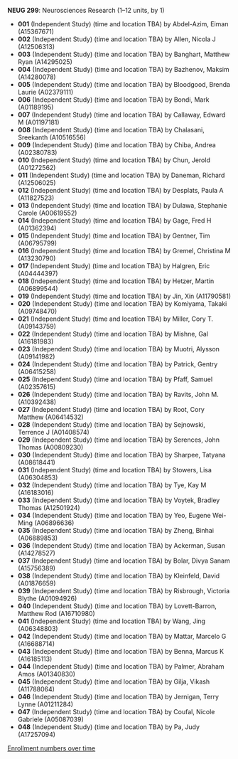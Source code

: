 **NEUG 299**: Neurosciences Research (1–12 units, by 1)

- **001** (Independent Study) (time and location TBA) by Abdel-Azim, Eiman (A15367671)
- **002** (Independent Study) (time and location TBA) by Allen, Nicola J (A12506313)
- **003** (Independent Study) (time and location TBA) by Banghart, Matthew Ryan (A14295025)
- **004** (Independent Study) (time and location TBA) by Bazhenov, Maksim (A14280078)
- **005** (Independent Study) (time and location TBA) by Bloodgood, Brenda Laurie (A02379111)
- **006** (Independent Study) (time and location TBA) by Bondi, Mark (A01189195)
- **007** (Independent Study) (time and location TBA) by Callaway, Edward M (A01197181)
- **008** (Independent Study) (time and location TBA) by Chalasani, Sreekanth (A10516556)
- **009** (Independent Study) (time and location TBA) by Chiba, Andrea (A02380783)
- **010** (Independent Study) (time and location TBA) by Chun, Jerold (A01272562)
- **011** (Independent Study) (time and location TBA) by Daneman, Richard (A12506025)
- **012** (Independent Study) (time and location TBA) by Desplats, Paula A (A11827523)
- **013** (Independent Study) (time and location TBA) by Dulawa, Stephanie Carole (A00619552)
- **014** (Independent Study) (time and location TBA) by Gage, Fred H (A01362394)
- **015** (Independent Study) (time and location TBA) by Gentner, Tim (A06795799)
- **016** (Independent Study) (time and location TBA) by Gremel, Christina M (A13230790)
- **017** (Independent Study) (time and location TBA) by Halgren, Eric (A04444397)
- **018** (Independent Study) (time and location TBA) by Hetzer, Martin (A06899544)
- **019** (Independent Study) (time and location TBA) by Jin, Xin (A11790581)
- **020** (Independent Study) (time and location TBA) by Komiyama, Takaki (A09748470)
- **021** (Independent Study) (time and location TBA) by Miller, Cory T. (A09143759)
- **022** (Independent Study) (time and location TBA) by Mishne, Gal (A16181983)
- **023** (Independent Study) (time and location TBA) by Muotri, Alysson (A09141982)
- **024** (Independent Study) (time and location TBA) by Patrick, Gentry (A06415258)
- **025** (Independent Study) (time and location TBA) by Pfaff, Samuel (A02357615)
- **026** (Independent Study) (time and location TBA) by Ravits, John M. (A10392438)
- **027** (Independent Study) (time and location TBA) by Root, Cory Matthew (A06414532)
- **028** (Independent Study) (time and location TBA) by Sejnowski, Terrence J (A01408574)
- **029** (Independent Study) (time and location TBA) by Serences, John Thomas (A00809230)
- **030** (Independent Study) (time and location TBA) by Sharpee, Tatyana (A08618441)
- **031** (Independent Study) (time and location TBA) by Stowers, Lisa (A06304853)
- **032** (Independent Study) (time and location TBA) by Tye, Kay M (A16183016)
- **033** (Independent Study) (time and location TBA) by Voytek, Bradley Thomas (A12501924)
- **034** (Independent Study) (time and location TBA) by Yeo, Eugene Wei-Ming (A06896636)
- **035** (Independent Study) (time and location TBA) by Zheng, Binhai (A06889853)
- **036** (Independent Study) (time and location TBA) by Ackerman, Susan (A14278527)
- **037** (Independent Study) (time and location TBA) by Bolar, Divya Sanam (A15756389)
- **038** (Independent Study) (time and location TBA) by Kleinfeld, David (A01876659)
- **039** (Independent Study) (time and location TBA) by Risbrough, Victoria Blythe (A01094926)
- **040** (Independent Study) (time and location TBA) by Lovett-Barron, Matthew Rod (A16710980)
- **041** (Independent Study) (time and location TBA) by Wang, Jing (A06348803)
- **042** (Independent Study) (time and location TBA) by Mattar, Marcelo G (A16688714)
- **043** (Independent Study) (time and location TBA) by Benna, Marcus K (A16185113)
- **044** (Independent Study) (time and location TBA) by Palmer, Abraham Amos (A01340830)
- **045** (Independent Study) (time and location TBA) by Gilja, Vikash (A11788064)
- **046** (Independent Study) (time and location TBA) by Jernigan, Terry Lynne (A01211284)
- **047** (Independent Study) (time and location TBA) by Coufal, Nicole Gabriele (A05087039)
- **048** (Independent Study) (time and location TBA) by Pa, Judy (A17257094)

[Enrollment numbers over time](./NEUG299.tsv)
